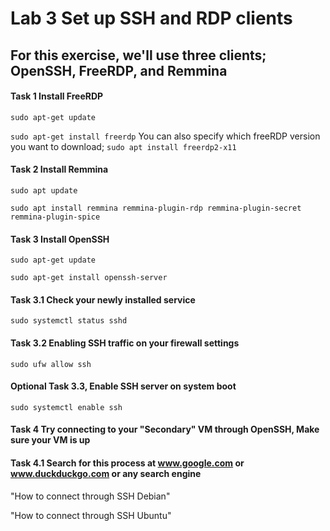 # Lab 3 Set up SSH and RDP clients

## For this exercise, we'll use three clients; OpenSSH, FreeRDP, and Remmina

#### Task 1 Install FreeRDP

``sudo apt-get update``

``sudo apt-get install freerdp`` You can also specify which freeRDP version you want to download; ``sudo apt install freerdp2-x11``

#### Task 2 Install Remmina

``sudo apt update``

``sudo apt install remmina remmina-plugin-rdp remmina-plugin-secret remmina-plugin-spice``

#### Task 3 Install OpenSSH

``sudo apt-get update``

``sudo apt-get install openssh-server``

#### Task 3.1 Check your newly installed service

``sudo systemctl status sshd``

#### Task 3.2 Enabling SSH traffic on your firewall settings

``sudo ufw allow ssh``

#### Optional Task 3.3, Enable SSH server on system boot

``sudo systemctl enable ssh``

#### Task 4 Try connecting to your "Secondary" VM through OpenSSH, Make sure your VM is up

#### Task 4.1 Search for this process at www.google.com or www.duckduckgo.com or any search engine

"How to connect through SSH Debian"

"How to connect through SSH Ubuntu"
